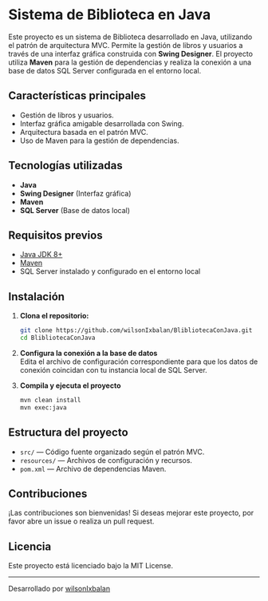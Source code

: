 # Sistema de Biblioteca en Java

Este proyecto es un sistema de Biblioteca desarrollado en Java, utilizando el patrón de arquitectura MVC. Permite la gestión de libros y usuarios a través de una interfaz gráfica construida con **Swing Designer**. El proyecto utiliza **Maven** para la gestión de dependencias y realiza la conexión a una base de datos SQL Server configurada en el entorno local.

## Características principales

- Gestión de libros y usuarios.
- Interfaz gráfica amigable desarrollada con Swing.
- Arquitectura basada en el patrón MVC.
- Uso de Maven para la gestión de dependencias.

## Tecnologías utilizadas

- **Java**
- **Swing Designer** (Interfaz gráfica)
- **Maven**
- **SQL Server** (Base de datos local)

## Requisitos previos

- [Java JDK 8+](https://www.oracle.com/java/technologies/javase/javase-jdk8-downloads.html)
- [Maven](https://maven.apache.org/)
- SQL Server instalado y configurado en el entorno local

## Instalación

1. **Clona el repositorio:**
   ```bash
   git clone https://github.com/wilsonIxbalan/BlibliotecaConJava.git
   cd BlibliotecaConJava
   ```

2. **Configura la conexión a la base de datos**  
   Edita el archivo de configuración correspondiente para que los datos de conexión coincidan con tu instancia local de SQL Server.

3. **Compila y ejecuta el proyecto**
   ```bash
   mvn clean install
   mvn exec:java
   ```

## Estructura del proyecto

- `src/` — Código fuente organizado según el patrón MVC.
- `resources/` — Archivos de configuración y recursos.
- `pom.xml` — Archivo de dependencias Maven.

## Contribuciones

¡Las contribuciones son bienvenidas! Si deseas mejorar este proyecto, por favor abre un issue o realiza un pull request.

## Licencia

Este proyecto está licenciado bajo la MIT License.

---

Desarrollado por [wilsonIxbalan](https://github.com/wilsonIxbalan)